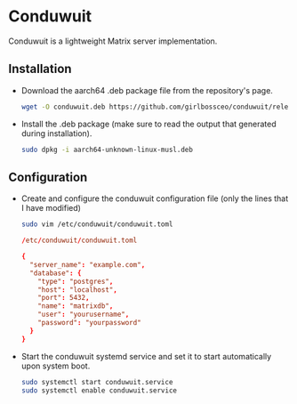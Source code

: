 # Conduwuit

Conduwuit is a lightweight Matrix server implementation.

## Installation

- Download the aarch64 .deb package file from the repository's page.

    ```sh
    wget -O conduwuit.deb https://github.com/girlbossceo/conduwuit/releases/download/v0.4.6/aarch64-unknown-linux-musl.deb
    ```

- Install the .deb package (make sure to read the output that generated during installation).

   ```sh
   sudo dpkg -i aarch64-unknown-linux-musl.deb
   ```

## Configuration

- Create and configure the conduwuit configuration file (only the lines that I have modified)

    ```sh
    sudo vim /etc/conduwuit/conduwuit.toml
    ```

    ```toml
    /etc/conduwuit/conduwuit.toml

    {
      "server_name": "example.com",
      "database": {
        "type": "postgres",
        "host": "localhost",
        "port": 5432,
        "name": "matrixdb",
        "user": "yourusername",
        "password": "yourpassword"
      }
    }
    ```

- Start the conduwuit systemd service and set it to start automatically upon system boot.

   ```sh
   sudo systemctl start conduwuit.service
   sudo systemctl enable conduwuit.service

